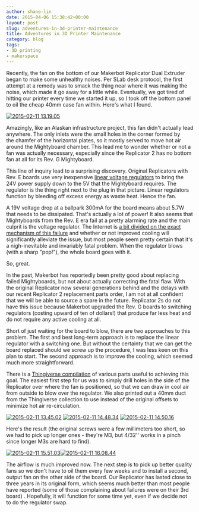 ```yaml
---
author: shane-lin
date: 2015-04-06 15:38:42+00:00
layout: post
slug: adventures-in-3d-printer-maintenance
title: Adventures in 3D Printer Maintenance
category: blog
tags:
- 3D printing
- makerspace
---
```


Recently, the fan on the bottom of our Makerbot Replicator Dual Extruder began to make some unhealthy noises. Per SLab desk protocol, the first attempt at a remedy was to smack the thing near where it was making the noise, which made it go away for a little while. Eventually, we got tired of hitting our printer every time we started it up, so I took off the bottom panel to oil the cheap 40mm case fan within. Here's what I found.

[![2015-02-11 13.19.05](http://static.scholarslab.org/wp-content/uploads/2015/02/2015-02-11-13.19.05-222x300.jpg)](http://static.scholarslab.org/wp-content/uploads/2015/02/2015-02-11-13.19.05.jpg)

Amazingly, like an Alaskan infrastructure project, this fan didn't actually lead anywhere. The only inlets were the small holes in the corner formed by the chamfer of the horizontal plates, so it mostly served to move hot air around the Mightyboard chamber. This lead me to wonder whether or not a fan was actually necessary, especially since the Replicator 2 has no bottom fan at all for its Rev. G Mightyboard.

This line of inquiry lead to a surprising discovery. Original Replicators with Rev. E boards use very inexpensive [linear voltage regulators](http://en.wikipedia.org/wiki/Linear_regulator) to bring the 24V power supply down to the 5V that the Mightyboard requires. The regulator is the thing right next to the plug in that picture. Linear regulators function by bleeding off excess energy as waste heat. Hence the fan.

A 19V voltage drop at a ballpark 300mA for the board means about 5.7W that needs to be dissipated. That's actually a lot of power! It also seems that Mightyboards from the Rev. E era fail at a pretty alarming rate and the main culprit is the voltage regulator. The Internet is [a bit divided on the exact mechanism of this failure](https://groups.google.com/forum/#!msg/makerbot/5n4HwWyazlE/koxqMAG9xmsJ) and whether or not improved cooling will significantly alleviate the issue, but most people seem pretty certain that it's a nigh-inevitable and invariably fatal problem. When the regulator blows (with a sharp "pop!"), the whole board goes with it.

So, great.

In the past, Makerbot has reportedly been pretty good about replacing failed Mightyboards, but not about actually correcting the fatal flaw. With the original Replicator now several generations behind and the delays with our recent Replicator 2 replacement parts order, I am not at all confident that we will be able to source a spare in the future. Replicator 2s do not have this issue because Makerbot upgraded the Rev. G boards to switching regulators (costing upward of ten of dollars!) that produce far less heat and do not require any active cooling at all.

Short of just waiting for the board to blow, there are two approaches to this problem. The first and best long-term approach is to replace the linear regulator with a switching one. But without the certainty that we can get the board replaced should we screw up the procedure, I was less keen on this plan to start. The second approach is to improve the cooling, which seemed much more straightforward.

There is a [Thingiverse compilation](http://www.thingiverse.com/thing:33779) of various parts useful to achieving this goal. The easiest first step for us was to simply drill holes in the side of the Replicator over where the fan is positioned, so that we can draw in cool air from outside to blow over the regulator. We also printed out a 40mm duct from the Thingiverse collection to use instead of the original offsets to minimize hot air re-circulation.

[![2015-02-11 13.45.02](http://static.scholarslab.org/wp-content/uploads/2015/02/2015-02-11-13.45.02-300x222.jpg)](http://static.scholarslab.org/wp-content/uploads/2015/02/2015-02-11-13.45.02.jpg) [![2015-02-11 14.48.34](http://static.scholarslab.org/wp-content/uploads/2015/02/2015-02-11-14.48.34-222x300.jpg)](http://static.scholarslab.org/wp-content/uploads/2015/02/2015-02-11-14.48.34.jpg) [![2015-02-11 14.50.16](http://static.scholarslab.org/wp-content/uploads/2015/02/2015-02-11-14.50.16-222x300.jpg)](http://static.scholarslab.org/wp-content/uploads/2015/02/2015-02-11-14.50.16.jpg)

Here's the result (the original screws were a few millimeters too short, so we had to pick up longer ones - they're M3, but 4/32'' works in a pinch since longer M3s are hard to find).

[![2015-02-11 15.51.03](http://static.scholarslab.org/wp-content/uploads/2015/02/2015-02-11-15.51.03-222x300.jpg)![2015-02-11 16.08.44](http://static.scholarslab.org/wp-content/uploads/2015/02/2015-02-11-16.08.44-300x222.jpg)](http://static.scholarslab.org/wp-content/uploads/2015/02/2015-02-11-15.51.03.jpg)

The airflow is much improved now. The next step is to pick up better quality fans so we don't have to oil them every few weeks and to install a second, output fan on the other side of the board. Our Replicator has lasted close to three years in its original form, which seems much better than most people have reported (some of those complaining about failures were on their 3rd board) . Hopefully, it will function for some time yet, even if we decide not to do the regulator swap.
